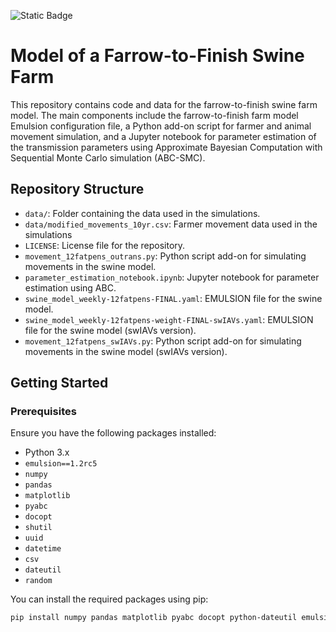 ![Static Badge](https://img.shields.io/badge/emulsion-1.2rc5-brightgreen)
# Model of a Farrow-to-Finish Swine Farm

This repository contains code and data for the farrow-to-finish swine farm model. The main components include the farrow-to-finish farm model Emulsion configuration file, a Python add-on script for farmer and animal movement simulation, and a Jupyter notebook for parameter estimation of the transmission parameters using Approximate Bayesian Computation with Sequential Monte Carlo simulation (ABC-SMC).

## Repository Structure

- `data/`: Folder containing the data used in the simulations.
- `data/modified_movements_10yr.csv`: Farmer movement data used in the simulations
- `LICENSE`: License file for the repository.
- `movement_12fatpens_outrans.py`: Python script add-on for simulating movements in the swine model.
- `parameter_estimation_notebook.ipynb`: Jupyter notebook for parameter estimation using ABC.
- `swine_model_weekly-12fatpens-FINAL.yaml`: EMULSION file for the swine model.
- `swine_model_weekly-12fatpens-weight-FINAL-swIAVs.yaml`: EMULSION file for the swine model (swIAVs version).
- `movement_12fatpens_swIAVs.py`: Python script add-on for simulating movements in the swine model (swIAVs version).

## Getting Started

### Prerequisites

Ensure you have the following packages installed:
- Python 3.x
- `emulsion==1.2rc5`
- `numpy`
- `pandas`
- `matplotlib`
- `pyabc`
- `docopt`
- `shutil`
- `uuid`
- `datetime`
- `csv`
- `dateutil`
- `random`

You can install the required packages using pip:
```bash
pip install numpy pandas matplotlib pyabc docopt python-dateutil emulsion==1.2rc5 betapert
